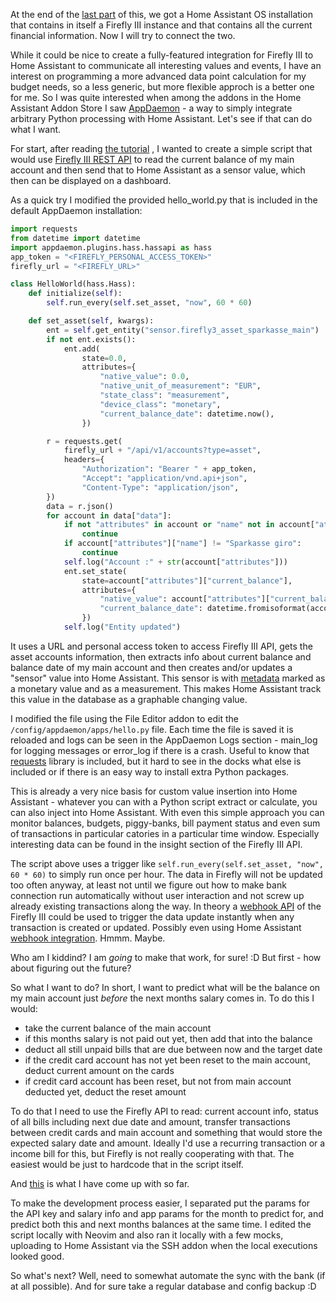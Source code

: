 <!--
.. title: Figuring out finances part 4
.. slug: finance-project-four
.. date: 2023-10-29 17:00:00 UTC
.. tags: Debian-planet,Ubuntu.lv-planet,blog,finances
.. category:
.. link:
.. description:
.. type: text
-->

At the end of the [last part](https://aigarius.com/blog/2023/10/22/finance-project-three/) of this,
we got a Home Assistant OS installation that contains in itself a Firefly III instance and that
contains all the current financial information. Now I will try to connect the two.

While it could be nice to create a fully-featured integration for Firefly III to Home Assistant
to communicate all interesting values and events, I have an interest on programming a more
advanced data point calculation for my budget needs, so a less generic, but more flexible approch
is a better one for me. So I was quite interested when among the addons in the Home Assistant
Addon Store I saw [AppDaemon](https://appdaemon.readthedocs.io/en/latest/index.html) - a way
to simply integrate arbitrary Python processing with Home Assistant. Let's see if that can do
what I want.

For start, after reading [the tutorial](https://appdaemon.readthedocs.io/en/latest/HASS_TUTORIAL.html)
, I wanted to create a simple script that would use
[Firefly III REST API](https://docs.firefly-iii.org/firefly-iii/api/) to read the current
balance of my main account and then send that to Home Assistant as a sensor value, which then
can be displayed on a dashboard.

As a quick try I modified the provided hello_world.py that is included in the default
AppDaemon installation:

``` python
import requests
from datetime import datetime
import appdaemon.plugins.hass.hassapi as hass
app_token = "<FIREFLY_PERSONAL_ACCESS_TOKEN>"
firefly_url = "<FIREFLY_URL>"

class HelloWorld(hass.Hass):
    def initialize(self):
        self.run_every(self.set_asset, "now", 60 * 60)

    def set_asset(self, kwargs):
        ent = self.get_entity("sensor.firefly3_asset_sparkasse_main")
        if not ent.exists():
            ent.add(
                state=0.0,
                attributes={
                    "native_value": 0.0,
                    "native_unit_of_measurement": "EUR",
                    "state_class": "measurement",
                    "device_class": "monetary",
                    "current_balance_date": datetime.now(),
                })

        r = requests.get(
            firefly_url + "/api/v1/accounts?type=asset",
            headers={
                "Authorization": "Bearer " + app_token,
                "Accept": "application/vnd.api+json",
                "Content-Type": "application/json",
        })
        data = r.json()
        for account in data["data"]:
            if not "attributes" in account or "name" not in account["attributes"]:
                continue
            if account["attributes"]["name"] != "Sparkasse giro":
                continue
            self.log("Account :" + str(account["attributes"]))
            ent.set_state(
                state=account["attributes"]["current_balance"],
                attributes={
                    "native_value": account["attributes"]["current_balance"],
                    "current_balance_date": datetime.fromisoformat(account["attributes"]["current_balance_date"]),
                })
            self.log("Entity updated")
```

It uses a URL and personal access token to access Firefly III API, gets the asset accounts information,
then extracts info about current balance and balance date of my main account and then creates and/or
updates a "sensor" value into Home Assistant. This sensor is with
[metadata](https://developers.home-assistant.io/docs/core/entity/sensor/)
marked as a monetary value and as a measurement. This makes Home Assistant track this value in the
database as a graphable changing value.

I modified the file using the File Editor addon to edit the `/config/appdaemon/apps/hello.py` file. Each
time the file is saved it is reloaded and logs can be seen in the AppDaemon Logs section - main_log for
logging messages or error_log if there is a crash. Useful to know that
[requests](https://requests.readthedocs.io/en/latest/) library is included, but it hard to see in the
docks what else is included or if there is an easy way to install extra Python packages.

This is already a very nice basis for custom value insertion into Home Assistant - whatever you can with
a Python script extract or calculate, you can also inject into Home Assistant.
With even this simple approach you can monitor balances, budgets, piggy-banks, bill payment status and
even sum of transactions in particular catories in a particular time window. Especially interesting data
can be found in the insight section of the Firefly III API.

The script above uses a trigger
like `self.run_every(self.set_asset, "now", 60 * 60)` to simply run once per hour. The data in Firefly will not
be updated too often anyway, at least not until we figure out how to make bank connection run automatically
without user interaction and not screw up already existing transactions along the way. In theory a
[webhook API](https://docs.firefly-iii.org/firefly-iii/features/webhooks/) of the Firefly III
could be used to trigger the data update instantly when any transaction is created or updated. Possibly
even using Home Assistant
[webhook integration](https://www.home-assistant.io/docs/automation/trigger/#webhook-trigger). Hmmm. Maybe.

Who am I kiddind? I am *going* to make that work, for sure! :D But first - how about figuring out the future?

So what I want to do? In short, I want to predict what will be the balance on my main account just
*before* the next months salary comes in. To do this I would:

* take the current balance of the main account
* if this months salary is not paid out yet, then add that into the balance
* deduct all still unpaid bills that are due between now and the target date
* if the credit card account has not yet been reset to the main account, deduct current amount on the cards
* if credit card account has been reset, but not from main account deducted yet, deduct the reset amount

To do that I need to use the Firefly API to read: current account info, status of all bills including
next due date and amount, transfer transactions between credit cards and main account and something
that would store the expected salary date and amount. Ideally I'd use a recurring transaction or a income
bill for this, but Firefly is not really cooperating with that. The easiest would be just to hardcode that
in the script itself.

And [this](https://github.com/aigarius/firefly3_ha_oracle) is what I have come up with so far.

To make the development process easier, I separated put the params for the
API key and salary info and app params for the month to predict for, and predict both this and next
months balances at the same time. I edited
the script locally with Neovim and also ran it locally with a few mocks, uploading to Home Assistant
via the SSH addon when the local executions looked good.

So what's next? Well, need to somewhat automate the sync with the bank (if at all possible). And for sure
take a regular database and config backup :D
